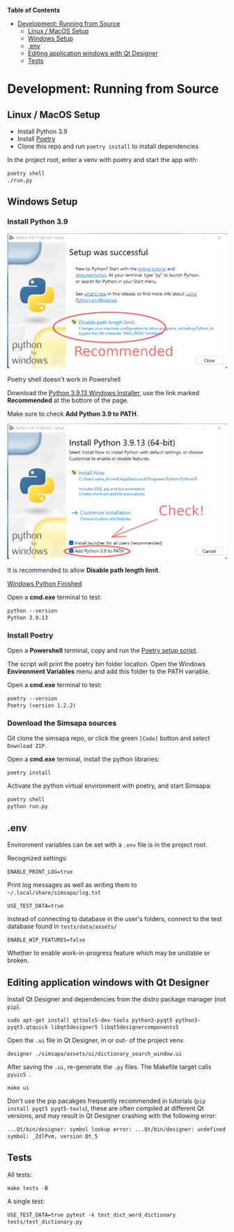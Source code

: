 <!-- markdown-toc start - Don't edit this section. Run M-x markdown-toc-refresh-toc -->
**Table of Contents**

- [Development: Running from Source](#development-running-from-source)
    - [Linux / MacOS Setup](#linux--macos-setup)
    - [Windows Setup](#windows-setup)
    - [.env](#env)
    - [Editing application windows with Qt Designer](#editing-application-windows-with-qt-designer)
    - [Tests](#tests)

<!-- markdown-toc end -->

# Development: Running from Source

## Linux / MacOS Setup

- Install Python 3.9
- Install [Poetry](https://python-poetry.org/docs/)
- Clone this repo and run `poetry install` to install dependencies

In the project root, enter a venv with poetry and start the app with:

``` shell
poetry shell
./run.py
```

## Windows Setup

### Install Python 3.9

![Windows Python Finished](images/windows-python-finished.png)

Poetry shell doesn't work in Powershell

Download the [Python 3.9.13 Windows Installer](https://www.python.org/downloads/release/python-3913/), use the link marked **Recommended** at the bottom of the page.

Make sure to check **Add Python 3.9 to PATH**.

![Windows Install Python](images/windows-install-python.png)

It is recommended to allow **Disable path length limit**.

[Windows Python Finished](images/windows-python-finished.png)

Open a **cmd.exe** terminal to test:

```
python --version
Python 3.9.13
```

### Install Poetry

Open a **Powershell** terminal, copy and run the [Poetry setup script](https://python-poetry.org/docs/).

The script will print the poetry bin folder location. Open the Windows **Environment Variables** menu and add this folder to the PATH variable.

Open a **cmd.exe** terminal to test:

```
poetry --version
Poetry (version 1.2.2)
```

### Download the Simsapa sources

Git clone the simsapa repo, or click the green `[Code]` button and select `Download ZIP`.

Open a **cmd.exe** terminal, install the python libraries:

```
poetry install
```

Activate the python virtual environment with poetry, and start Simsapa:

```
poetry shell
python run.py
```

## .env

Environment variables can be set with a `.env` file is in the project root.

Recognized settings:

```
ENABLE_PRINT_LOG=true
```

Print log messages as well as writing them to `~/.local/share/simsapa/log.txt`

```
USE_TEST_DATA=true
```

Instead of connecting to database in the user's folders, connect to the test
database found in `tests/data/assets/`

```
ENABLE_WIP_FEATURES=false
```

Whether to enable work-in-progress feature which may be unstable or broken.

## Editing application windows with Qt Designer

Install Qt Designer and dependencies from the distro package manager (not `pip`).

``` shell
sudo apt-get install qttools5-dev-tools python3-pyqt5 python3-pyqt5.qtquick libqt5designer5 libqt5designercomponents5
```

Open the `.ui` file in Qt Designer, in or out- of the project venv.

``` shell
designer ./simsapa/assets/ui/dictionary_search_window.ui
```

After saving the `.ui`, re-generate the `.py` files. The Makefile target calls `pyuic5 `.

``` shell
make ui
```

Don't use the pip pacakges frequently recommended in tutorials (`pip install
pyqt5 pyqt5-tools`), these are often compiled at different Qt versions, and may
result in Qt Designer crashing with the following error:

```
...Qt/bin/designer: symbol lookup error: ...Qt/bin/designer: undefined symbol: _ZdlPvm, version Qt_5
```

## Tests

All tests:

``` shell
make tests -B
```

A single test:

``` shell
USE_TEST_DATA=true pytest -k test_dict_word_dictionary tests/test_dictionary.py
```
